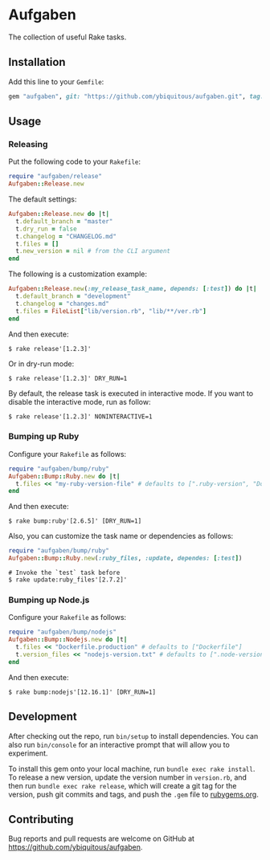 # Aufgaben

The collection of useful Rake tasks.

## Installation

Add this line to your `Gemfile`:

```ruby
gem "aufgaben", git: "https://github.com/ybiquitous/aufgaben.git", tag: "0.6.0", require: false

```

## Usage

### Releasing

Put the following code to your `Rakefile`:

```ruby
require "aufgaben/release"
Aufgaben::Release.new
```

The default settings:

```ruby
Aufgaben::Release.new do |t|
  t.default_branch = "master"
  t.dry_run = false
  t.changelog = "CHANGELOG.md"
  t.files = []
  t.new_version = nil # from the CLI argument
end
```

The following is a customization example:

```ruby
Aufgaben::Release.new(:my_release_task_name, depends: [:test]) do |t|
  t.default_branch = "development"
  t.changelog = "changes.md"
  t.files = FileList["lib/version.rb", "lib/**/ver.rb"]
end
```

And then execute:

```console
$ rake release'[1.2.3]'
```

Or in dry-run mode:

```console
$ rake release'[1.2.3]' DRY_RUN=1
```

By default, the release task is executed in interactive mode.
If you want to disable the interactive mode, run as follow:

```console
$ rake release'[1.2.3]' NONINTERACTIVE=1
```

### Bumping up Ruby

Configure your `Rakefile` as follows:

```ruby
require "aufgaben/bump/ruby"
Aufgaben::Bump::Ruby.new do |t|
  t.files << "my-ruby-version-file" # defaults to [".ruby-version", "Dockerfile"]
end
```

And then execute:

```console
$ rake bump:ruby'[2.6.5]' [DRY_RUN=1]
```

Also, you can customize the task name or dependencies as follows:

```ruby
require "aufgaben/bump/ruby"
Aufgaben::Bump::Ruby.new(:ruby_files, :update, dependes: [:test])
```

```console
# Invoke the `test` task before
$ rake update:ruby_files'[2.7.2]'
```

### Bumping up Node.js

Configure your `Rakefile` as follows:

```ruby
require "aufgaben/bump/nodejs"
Aufgaben::Bump::Nodejs.new do |t|
  t.files << "Dockerfile.production" # defaults to ["Dockerfile"]
  t.version_files << "nodejs-version.txt" # defaults to [".node-version", ".nvmrc"]
end
```

And then execute:

```console
$ rake bump:nodejs'[12.16.1]' [DRY_RUN=1]
```

## Development

After checking out the repo, run `bin/setup` to install dependencies. You can also run `bin/console` for an interactive prompt that will allow you to experiment.

To install this gem onto your local machine, run `bundle exec rake install`. To release a new version, update the version number in `version.rb`, and then run `bundle exec rake release`, which will create a git tag for the version, push git commits and tags, and push the `.gem` file to [rubygems.org](https://rubygems.org).

## Contributing

Bug reports and pull requests are welcome on GitHub at <https://github.com/ybiquitous/aufgaben>.
